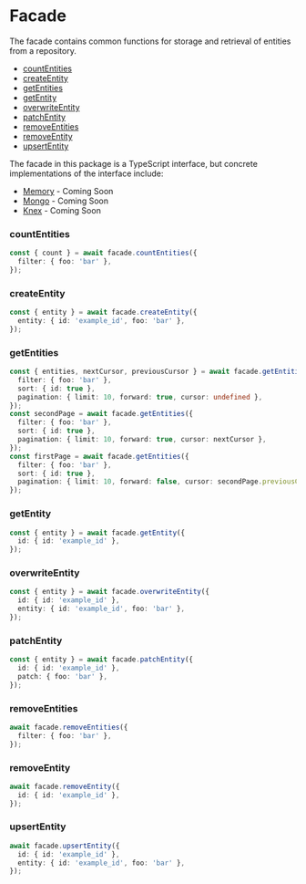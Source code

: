 # Facade

The facade contains common functions for storage and retrieval of entities from a repository.

- [countEntities](#countentities)
- [createEntity](#createentity)
- [getEntities](#getentities)
- [getEntity](#getentity)
- [overwriteEntity](#overwriteentity)
- [patchEntity](#patchentity)
- [removeEntities](#removeentities)
- [removeEntity](#removeentity)
- [upsertEntity](#upsertentity)

The facade in this package is a TypeScript interface, but concrete implementations of the interface include:

- [Memory](https://github.com/js-entity-repos/memory) - Coming Soon
- [Mongo](https://github.com/js-entity-repos/memory) - Coming Soon
- [Knex](https://github.com/js-entity-repos/memory) - Coming Soon

### countEntities
```ts
const { count } = await facade.countEntities({
  filter: { foo: 'bar' },
});
```

### createEntity
```ts
const { entity } = await facade.createEntity({
  entity: { id: 'example_id', foo: 'bar' },
});
```

### getEntities
```ts
const { entities, nextCursor, previousCursor } = await facade.getEntities({
  filter: { foo: 'bar' },
  sort: { id: true },
  pagination: { limit: 10, forward: true, cursor: undefined },
});
const secondPage = await facade.getEntities({
  filter: { foo: 'bar' },
  sort: { id: true },
  pagination: { limit: 10, forward: true, cursor: nextCursor },
});
const firstPage = await facade.getEntities({
  filter: { foo: 'bar' },
  sort: { id: true },
  pagination: { limit: 10, forward: false, cursor: secondPage.previousCursor },
});
```

### getEntity
```ts
const { entity } = await facade.getEntity({
  id: { id: 'example_id' },
});
```

### overwriteEntity
```ts
const { entity } = await facade.overwriteEntity({
  id: { id: 'example_id' },
  entity: { id: 'example_id', foo: 'bar' },
});
```

### patchEntity
```ts
const { entity } = await facade.patchEntity({
  id: { id: 'example_id' },
  patch: { foo: 'bar' },
});
```

### removeEntities
```ts
await facade.removeEntities({
  filter: { foo: 'bar' },
});
```

### removeEntity
```ts
await facade.removeEntity({
  id: { id: 'example_id' },
});
```

### upsertEntity
```ts
await facade.upsertEntity({
  id: { id: 'example_id' },
  entity: { id: 'example_id', foo: 'bar' },
});
```
